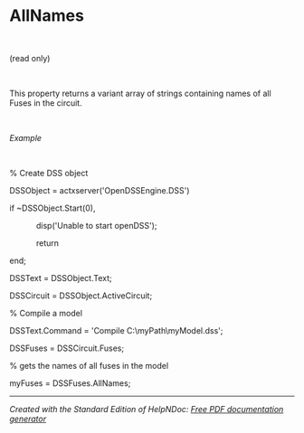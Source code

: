 # AllNames

&nbsp;

(read only)

&nbsp;

This property returns a variant array of strings containing names of all Fuses in the circuit.

&nbsp;

*Example*

&nbsp;

% Create DSS object

DSSObject = actxserver('OpenDSSEngine.DSS')

if ~DSSObject.Start(0),

&nbsp; &nbsp; &nbsp; &nbsp; &nbsp; &nbsp; disp('Unable to start openDSS');

&nbsp; &nbsp; &nbsp; &nbsp; &nbsp; &nbsp; return

end;

DSSText = DSSObject.Text;

DSSCircuit = DSSObject.ActiveCircuit;

% Compile a model &nbsp; &nbsp;

DSSText.Command = 'Compile C:\\myPath\\myModel.dss';

DSSFuses = DSSCircuit.Fuses;

% gets the names of all fuses in the model

myFuses = DSSFuses.AllNames;

***
_Created with the Standard Edition of HelpNDoc: [Free PDF documentation generator](<https://www.helpndoc.com>)_
